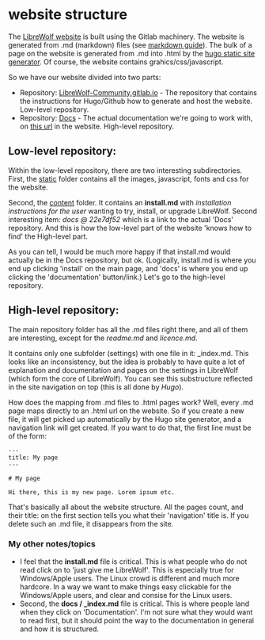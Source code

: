 # website structure

The [LibreWolf website](https://librewolf-community.gitlab.io/) is built using the Gitlab machinery. The website is generated from .md (markdown) files (see [markdown guide](https://www.markdownguide.org/)). The bulk of a page on the website is generated from .md into .html by the [hugo static site generator](https://gohugo.io/). Of course, the website contains grahics/css/javascript. 

So we have our website divided into two parts:
* Repository: [LibreWolf-Community.gitlab.io](https://gitlab.com/librewolf-community/librewolf-community.gitlab.io) - The repository that contains the instructions for Hugo/Github how to generate and host the website. Low-level repository.
* Repository: [Docs](https://gitlab.com/librewolf-community/docs) - The actual documentation we're going to work with, on [this url](https://librewolf-community.gitlab.io/docs) in the website. High-level repository.

## Low-level repository:

Within the low-level repository, there are two interesting subdirectories. First, the [static](https://gitlab.com/librewolf-community/librewolf-community.gitlab.io/-/tree/master/static) folder contains all the images, javascript, fonts and css for the website.

Second, the [content](https://gitlab.com/librewolf-community/librewolf-community.gitlab.io/-/tree/master/content) folder. It contains an **install.md** with _installation instructions for the user_ wanting to try, install, or upgrade LibreWolf. Second interesting item: _docs @ 22e7df52_ which is a link to the actual 'Docs' repository. And this is how the low-level part of the website 'knows how to find' the High-level part.

As you can tell, I would be much more happy if that install.md would actually be in the Docs repository, but ok. (Logically, install.md is where you end up clicking 'install' on the main page, and 'docs' is where you end up clicking the 'documentation' button/link.) Let's go to the high-level repository.

## High-level repository:

The main repository folder has all the .md files right there, and all of them are interesting, except for the _readme.md_ and _licence.md_. 

It contains only one subfolder (settings) with one file in it: _index.md. This looks like an inconsistency, but the idea is probably to have quite a lot of explanation and documentation and pages on the settings in LibreWolf (which form the core of LibreWolf). You can see this substructure reflected in the site navigation on top (this is all done by _Hugo_).

How does the mapping from .md files to .html pages work? Well, every .md page maps directly to an .html url on the website. So if you create a new file, it will get picked up automatically by the Hugo site generator, and a navigation link will get created. If you want to do that, the first line must be of the form:

    ---
    title: My page
    ---

    # My page

    Hi there, this is my new page. Lorem ipsum etc.

That's basically all about the website structure. All the pages count, and their title: on the first section tells you what their 'navigation' title is. If you delete such an .md file, it disappears from the site.

### My other notes/topics

* I feel that the **install.md** file is critical. This is what people who do not read click on to 'just give me LibreWolf'. This is especially true for Windows/Apple users. The Linux crowd is different and much more hardcore. In a way we want to make things easy clickable for the Windows/Apple users, and clear and consise for the Linux users.
* Second, the **docs / _index.md** file is critical. This is where people land when they click on 'Documentation'. I'm not sure what they would want to read first, but it should point the way to the documentation in general and how it is structured.

